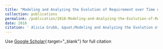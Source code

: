 ```yaml
---
title: "Modeling and Analyzing the Evolution of Requirement over Time using Goal Models"
collection: publications
permalink: /publication/2018-Modeling-and-Analyzing-the-Evolution-of-Requirement-over-Time-using-Goal-Models
date: 2018
citation: ' Alicia Grubb, &quot;Modeling and Analyzing the Evolution of Requirement over Time using Goal Models.&quot;, 2018.'
---
```

Use [Google Scholar](https://scholar.google.com/scholar?q=Modeling+and+Analyzing+the+Evolution+of+Requirement+over+Time+using+Goal+Models){:target="_blank"} for full citation